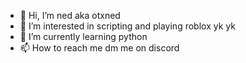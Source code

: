 - 👋 Hi, I’m ned aka otxned
- 👀 I’m interested in scripting and playing roblox  yk yk
- 🌱 I’m currently learning  python
- 📫 How to reach me dm me on discord


